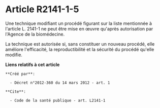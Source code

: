 # Article R2141-1-5

Une technique modifiant un procédé figurant sur la liste mentionnée à l'article L. 2141-1 ne peut être mise en œuvre qu'après
autorisation par l'Agence de la biomédecine. 

La technique est autorisée si, sans constituer un nouveau procédé, elle améliore l'efficacité, la reproductibilité et la
sécurité du procédé qu'elle modifie.

**Liens relatifs à cet article**

	**Créé par**:

	  - Décret n°2012-360 du 14 mars 2012 - art. 1

	**Cite**:

	  - Code de la santé publique - art. L2141-1
